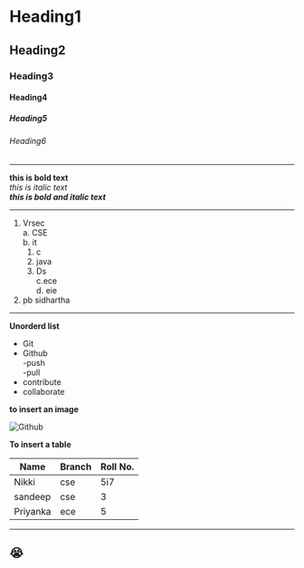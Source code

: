# Heading1
## Heading2
###  Heading3
#### Heading4
##### Heading5
###### Heading6
-------------------------------------

**this is bold text**  
*this is italic text*  
***this is bold and italic text***  

---------------------------------------

1. Vrsec  
  a. CSE  
  b. it   
    1. c  
    2. java  
    3. Ds  
  c.ece  
  d. eie 
3. pb sidhartha  

--------------------------------

**Unorderd list**
* Git  
* Github  
 -push  
 -pull  
* contribute  
* collaborate  


**to insert an image**

![Github](https://github.githubassets.com/images/modules/open_graph/github-mark.png)


**To insert a table**

|Name|Branch|Roll No.|  
|-----|-------|-------|  
|Nikki|cse|5i7|  
|sandeep|cse|3|  
|Priyanka|ece|5|  
-----------------

:sob:
------------

